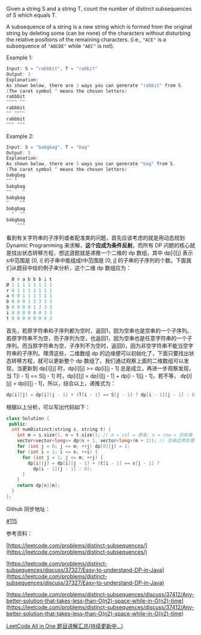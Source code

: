 Given a string S and a string T, count the number of distinct subsequences of S which equals T.

A subsequence of a string is a new string which is formed from the original string by deleting some (can be none) of the characters without disturbing the relative positions of the remaining characters. (i.e., `"ACE"` is a subsequence of `"ABCDE"` while `"AEC"` is not).

Example 1:

```cpp
Input: S = "rabbbit", T = "rabbit"
Output: 3
Explanation:
As shown below, there are 3 ways you can generate "rabbit" from S.
(The caret symbol ^ means the chosen letters)
rabbbit
^^^^ ^^
rabbbit
^^ ^^^^
rabbbit
^^^ ^^^
```

Example 2:

```cpp
Input: S = "babgbag", T = "bag"
Output: 5
Explanation:
As shown below, there are 5 ways you can generate "bag" from S.
(The caret symbol ^ means the chosen letters)
babgbag
^^ ^
babgbag
^^    ^
babgbag
^    ^^
babgbag
  ^  ^^
babgbag
    ^^^
```

看到有关字符串的子序列或者配准类的问题，首先应该考虑的就是用动态规划 Dynamic Programming 来求解，**这个应成为条件反射**。而所有 DP 问题的核心就是找出状态转移方程，想这道题就是递推一个二维的 dp 数组，其中 dp\[i\]\[j\] 表示s中范围是 \[0, i\] 的子串中能组成t中范围是 \[0, j\] 的子串的子序列的个数。下面我们从题目中给的例子来分析，这个二维 dp 数组应为：

```cpp
  Ø r a b b b i t
Ø 1 1 1 1 1 1 1 1
r 0 1 1 1 1 1 1 1
a 0 0 1 1 1 1 1 1
b 0 0 0 1 2 3 3 3
b 0 0 0 0 1 3 3 3
i 0 0 0 0 0 0 3 3
t 0 0 0 0 0 0 0 3
```

首先，若原字符串和子序列都为空时，返回1，因为空串也是空串的一个子序列。若原字符串不为空，而子序列为空，也返回1，因为空串也是任意字符串的一个子序列。而当原字符串为空，子序列不为空时，返回0，因为非空字符串不能当空字符串的子序列。理清这些，二维数组 dp 的边缘便可以初始化了，下面只要找出状态转移方程，就可以更新整个 dp 数组了。我们通过观察上面的二维数组可以发现，当更新到 dp\[i\]\[j\] 时，dp\[i\]\[j\] >= dp\[i\]\[j - 1\] 总是成立，再进一步观察发现，当 T\[i - 1\] == S\[j - 1\] 时，dp\[i\]\[j\] = dp\[i\]\[j - 1\] + dp\[i - 1\]\[j - 1\]，若不等， dp\[i\]\[j\] = dp\[i\]\[j - 1\]，所以，综合以上，递推式为：

```cpp
dp[i][j] = dp[i][j - 1] + (T[i - 1] == S[j - 1] ? dp[i - 1][j - 1] : 0)
```

根据以上分析，可以写出代码如下：

```cpp
class Solution {
 public:
  int numDistinct(string s, string t) {
    int m = s.size(), n = t.size(); // m = col = 原串, n = row = 目标串 
    vector<vector<long>> dp(n + 1, vector<long>(m + 1)); // 空串边界处理
    for (int j = 0; j <= m; ++j) dp[0][j] = 1;
    for (int i = 1; i <= n; ++i) {
      for (int j = 1; j <= m; ++j) {
        dp[i][j] = dp[i][j - 1] + (t[i - 1] == s[j - 1] ?
          dp[i - 1][j - 1] : 0);
      }
    }
    return dp[n][m];
  }
};
```

Github 同步地址：

[#115](https://github.com/grandyang/leetcode/issues/115)

参考资料：

[https://leetcode.com/problems/distinct-subsequences/](https://leetcode.com/problems/distinct-subsequences/)

[https://leetcode.com/problems/distinct-subsequences/discuss/37327/Easy-to-understand-DP-in-Java](https://leetcode.com/problems/distinct-subsequences/discuss/37327/Easy-to-understand-DP-in-Java)

[](<https://leetcode.com/problems/distinct-subsequences/discuss/37412/Any-better-solution-that-takes-less-than-O(n2)-space-while-in-O(n2)-time>)[https://leetcode.com/problems/distinct-subsequences/discuss/37412/Any-better-solution-that-takes-less-than-O(n2)-space-while-in-O(n2)-time](<https://leetcode.com/problems/distinct-subsequences/discuss/37412/Any-better-solution-that-takes-less-than-O(n2)-space-while-in-O(n2)-time>)

[LeetCode All in One 题目讲解汇总(持续更新中...)](http://www.cnblogs.com/grandyang/p/4606334.html)
